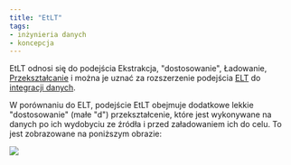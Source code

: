 ```yaml
---
title: "EtLT"
tags:
- inżynieria danych
- koncepcja
---
```

EtLT odnosi się do podejścia Ekstrakcja, "dostosowanie", Ładowanie, [Przekształcanie](notes/transformacje%20danych.md) i można je uznać za rozszerzenie podejścia [ELT](notes/elt.md) do [integracji danych](notes/integracja%20danych.md).

W porównaniu do ELT, podejście EtLT obejmuje dodatkowe lekkie "dostosowanie" (małe "d") przekształcenie, które jest wykonywane na danych po ich wydobyciu ze źródła i przed załadowaniem ich do celu. To jest zobrazowane na poniższym obrazie:

![](images/etlt-extract-tweak-load-transform.png)

